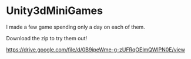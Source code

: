 # Unity3dMiniGames

I made a few game spending only a day on each of them. 

Download the zip to try them out!

https://drive.google.com/file/d/0B9ipeWme-g-zUFRqOElmQWlPN0E/view
